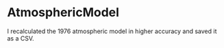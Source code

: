 # AtmosphericModel
I recalculated the 1976 atmospheric model in higher accuracy and saved it as a CSV.

